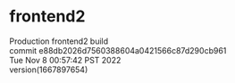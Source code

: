 # frontend2  
Production frontend2 build  
commit e88db2026d7560388604a0421566c87d290cb961  
Tue Nov 8 00:57:42 PST 2022  
version(1667897654)  
